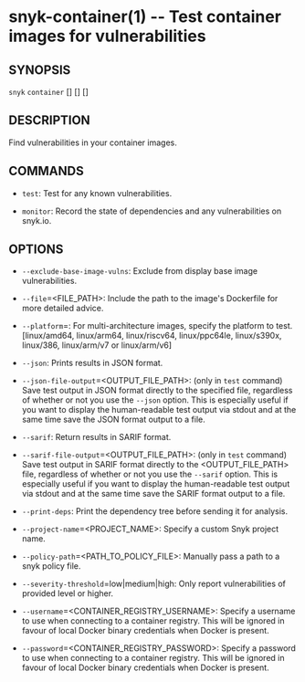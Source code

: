 # snyk-container(1) -- Test container images for vulnerabilities

## SYNOPSIS

`snyk` `container` \[<COMMAND>\] \[<OPTIONS>\] \[<IMAGE>\]

## DESCRIPTION

Find vulnerabilities in your container images.

## COMMANDS

- `test`:
  Test for any known vulnerabilities.

- `monitor`:
  Record the state of dependencies and any vulnerabilities on snyk.io.

## OPTIONS

- `--exclude-base-image-vulns`:
  Exclude from display base image vulnerabilities.

- `--file`=<FILE_PATH>:
  Include the path to the image's Dockerfile for more detailed advice.

- `--platform`=<PLATFORM>:
  For multi-architecture images, specify the platform to test.
  [linux/amd64, linux/arm64, linux/riscv64, linux/ppc64le, linux/s390x, linux/386, linux/arm/v7 or linux/arm/v6]

- `--json`:
  Prints results in JSON format.

- `--json-file-output`=<OUTPUT_FILE_PATH>:
  (only in `test` command)
  Save test output in JSON format directly to the specified file, regardless of whether or not you use the `--json` option.
  This is especially useful if you want to display the human-readable test output via stdout and at the same time save the JSON format output to a file.

- `--sarif`:
  Return results in SARIF format.

- `--sarif-file-output`=<OUTPUT_FILE_PATH>:
  (only in `test` command)
  Save test output in SARIF format directly to the <OUTPUT_FILE_PATH> file, regardless of whether or not you use the `--sarif` option.
  This is especially useful if you want to display the human-readable test output via stdout and at the same time save the SARIF format output to a file.

- `--print-deps`:
  Print the dependency tree before sending it for analysis.

- `--project-name`=<PROJECT_NAME>:
  Specify a custom Snyk project name.

- `--policy-path`=<PATH_TO_POLICY_FILE>:
  Manually pass a path to a snyk policy file.

- `--severity-threshold`=low|medium|high:
  Only report vulnerabilities of provided level or higher.
  
- `--username`=<CONTAINER_REGISTRY_USERNAME>:
  Specify a username to use when connecting to a container registry. This will be ignored in favour of local Docker binary credentials when Docker is present.
  
- `--password`=<CONTAINER_REGISTRY_PASSWORD>:
  Specify a password to use when connecting to a container registry. This will be ignored in favour of local Docker binary credentials  when Docker is present.
